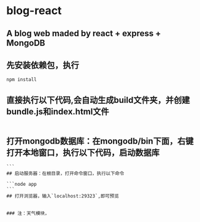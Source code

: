 ﻿# blog-react
## A blog web maded by react + express + MongoDB
## 先安装依赖包，执行
```
npm install
```

## 直接执行以下代码,会自动生成build文件夹，并创建bundle.js和index.html文件
```npm run build
```
## 打开mongodb数据库：在mongodb/bin下面，右键打开本地窗口，执行以下代码，启动数据库
````mongodb --dbpath=../data
```
## 启动服务器：在根目录，打开命令窗口，执行以下命令

```node app
```
## 打开浏览器，输入`localhost:29323`,即可预览


### 注：天气模块，
